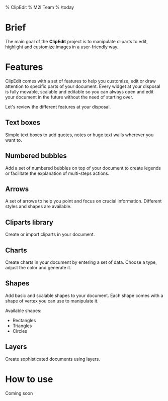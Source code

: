 % ClipEdit
% M2I Team
% \today

# Brief

The main goal of the **ClipEdit** project is to manipulate cliparts to edit, highlight and customize images in a user-friendly way.

# Features

ClipEdit comes with a set of features to help you customize, edit or draw attention to specific parts of your document. Every widget at your disposal is fully movable, scalable and editable so you can always open and edit your document in the future without the need of starting over.

Let's review the different features at your disposal.

## Text boxes

Simple text boxes to add quotes, notes or huge text walls wherever you want to.

## Numbered bubbles

Add a set of numbered bubbles on top of your document to create legends or facilitate the explanation of multi-steps actions.

## Arrows

A set of arrows to help you point and focus on crucial information. Different styles and shapes are available.

## Cliparts library

Create or import cliparts in your document.

## Charts

Create charts in your document by entering a set of data. Choose a type, adjust the color and generate it.

## Shapes

Add basic and scalable shapes to your document. Each shape comes with a shape of vertex you can use to manipulate it.

Available shapes:

* Rectangles
* Triangles
* Circles

## Layers

Create sophisticated documents using layers. 

# How to use

Coming soon

